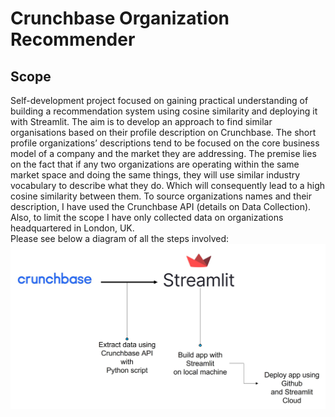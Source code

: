 # Crunchbase Organization Recommender

## Scope 

Self-development project focused on gaining practical understanding of building a recommendation system using cosine similarity and deploying it with Streamlit. The aim is to develop an approach to find similar organisations based on their profile description on Crunchbase. The short profile organizations’ descriptions tend to be focused on the core business model of a company and the market they are addressing. The premise lies on the fact that if any two organizations are operating within the same market space and doing the same things, they will use similar industry vocabulary to describe what they do. Which will consequently lead to a high cosine similarity between them.
To source organizations names and their description, I have used the Crunchbase API (details on Data Collection). Also, to limit the scope I have only collected data on organizations headquartered in London, UK.   
Please see below a diagram of all the steps involved:
![alt text](https://github.com/diogo90/Recommendation-System/blob/a24caebc458f7fa559af70a439336d14ee902d88/project_workflow.jpg)
